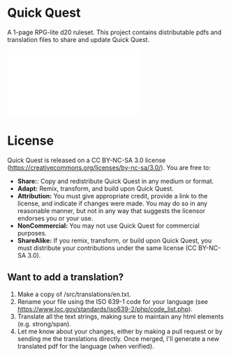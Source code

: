 # Quick Quest

A 1-page RPG-lite d20 ruleset. This project contains distributable pdfs and translation files to share and update Quick Quest.

![READ THE PDF](dist/pdfs/quick_quest_v1_1_en.pdf)

# License

Quick Quest is released on a CC BY-NC-SA 3.0 license (https://creativecommons.org/licenses/by-nc-sa/3.0/). You are free to:

* **Share:**: Copy and redistribute Quick Quest in any medium or format.
* **Adapt:** Remix, transform, and build upon Quick Quest.
* **Attribution:** You must give appropriate credit, provide a link to the license, and indicate if changes were made. You may do so in any reasonable manner, but not in any way that suggests the licensor endorses you or your use.
* **NonCommercial:** You may not use Quick Quest for commercial purposes.
* **ShareAlike:** If you remix, transform, or build upon Quick Quest, you must distribute your contributions under the same license (CC BY-NC-SA 3.0).

## Want to add a translation?

1. Make a copy of /src/translations/en.txt.
2. Rename your file using the ISO 639-1 code for your language (see https://www.loc.gov/standards/iso639-2/php/code_list.php).
3. Translate all the text strings, making sure to maintain any html elements (e.g. strong/span).
4. Let me know about your changes, either by making a pull request or by sending me the translations directly. Once merged, I'll generate a new translated pdf for the language (when verified).
